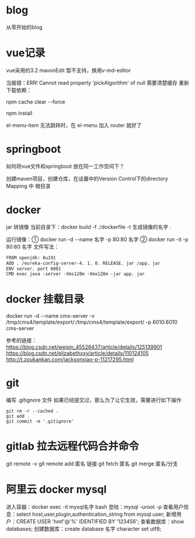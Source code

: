 # blog
从零开始的blog
# vue记录
vue采用的3.2 mavonEdit 暂不支持，换用v-md-editor

当报错：ERR! Cannot read property 'pickAlgorithm' of null
需要清楚缓存 重新下载依赖：
 
npm cache clear --force

npm install

el-menu-item 无法跳转时，在 el-menu 加入 router 就好了

# springboot
如何将vue文件和springboot 放在同一工作空间下？



创建maven项目，创建仓库，在设置中的Version Control下的directory Mapping 中 根目录

# docker 
jar 转镜像
当前目录下：docker build -f ./dockerfile -t 生成镜像的名字 .

运行镜像：① docker run -d --name 名字 -p 80:80 名字
    ② docker run -it -p 80:80 名字
文件写法：
```html
FROM openjdk: 8u191
ADD . /eureka-config-server-4. 1. 0. RELEASE. jar /app. jar
ENV server. port 6001
CMD exec java -server -Xms128m -Xmx128m -jar app. jar
```
# docker 挂载目录
docker run -d --name cms-server -v /tmp/cms4/template/export/:/tmp/cms4/template/export/ -p 6010:6010 cms-server

参考的链接：
https://blog.csdn.net/weixin_45526437/article/details/125139901
https://blog.csdn.net/elizabethxxy/article/details/110124105
http://t.zoukankan.com/jacksonxiao-p-11217295.html


# git
编写 .gitignore 文件 如果已经提交过，那么为了让它生效，需要进行如下操作

    git rm -r --cached .
    git add .
    git commit -m '.gitignore'


# gitlab 拉去远程代码合并命令
git remote -v
git remote add 匿名 链接
git fetch 匿名
git merge 匿名/分支

# 阿里云 docker  mysql
进入容器：docker exec -it mysql名字 bash
登陆：mysql -uroot -p
查看用户信息：select host,user,plugin,authentication_string from mysql.user;
新增用户：CREATE USER 'hmf'@'%' IDENTIFIED BY '123456';
查看数据库：show databases;
创建数据库：create database 名字 character set utf8;


